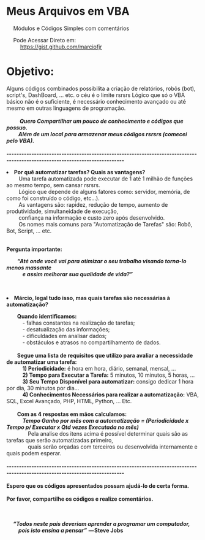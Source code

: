 # Meus Arquivos em VBA 
&emsp; Módulos e Códigos Simples com comentários

&emsp; Pode Acessar Direto em: <br> 
&emsp; &emsp; https://gist.github.com/marciofjr <br>


# Objetivo:
  Alguns códigos combinados possibilita a criação de relatórios, robôs (bot), script's,
  DashBoard, ... etc. o céu é o limite rsrsrs
  Lógico que só o VBA básico não é o suficiente,
  é necessário conhecimento avançado ou até mesmo em outras linguagens de programação. 
  <br><br>
<i><b> &emsp; &emsp; Quero Compartilhar um pouco de conhecimento e códigos que possuo. <br>
 &emsp;&emsp; Além de um local para armazenar meus códigos rsrsrs (comecei pelo VBA). </i></b>
<br><br>
<b> --------------------------------------------------------------------------------------------------------------------------- </b>
<b> <p> <li> Por quê automatizar tarefas? Quais as vantagens? </br> </b>
&emsp;&emsp; Uma tarefa automatizada pode executar de 1 até 1 milhão de funções ao mesmo tempo, sem cansar rsrsrs. <br> 
&emsp;&emsp; Lógico que depende de alguns fatores como: servidor, memória, de como foi construído o código, etc…). <br>
&emsp;&emsp; As vantagens são: rapidez, redução de tempo, aumento de produtividade, simultaneidade de execução, <br> 
&emsp;&emsp; confiança na informação e custo zero após desenvolvido. <br>
&emsp;&emsp; Os nomes mais comuns para "Automatização de Tarefas" são: Robô, Bot, Script, ... etc.
  </li> </p>
<br><b>Pergunta importante: <br>
<i><p> &emsp;&emsp;“Até onde você vai para otimizar o seu trabalho visando torna-lo menos massante <br> 
&emsp;&emsp;&emsp;e assim melhorar sua qualidade de vida?” </i></p></b> 
<br>
<b> <p> <li> Márcio, legal tudo isso, mas quais tarefas são necessárias à automatização? </li> </p> </b>
&emsp;&emsp;<b>Quando identificamos: <br></b>
&emsp;&emsp;&emsp;- falhas constantes na realização de tarefas; <br>
&emsp;&emsp;&emsp;- desatualização das informações; <br>
&emsp;&emsp;&emsp;- dificuldades em analisar dados; <br>
&emsp;&emsp;&emsp;- obstáculos e atrasos no compartilhamento de dados. <br>
<br>&emsp;&emsp;<b>Segue uma lista de requisitos que utilizo para avaliar a necessidade de automatizar uma tarefa: </b> <br>
&emsp;&emsp;&emsp;<b>1) Periodicidade:</b> é hora em hora, diário, semanal, mensal, ...  <br>
&emsp;&emsp;&emsp;<b>2) Tempo para Executar a Tarefa:</b> 5 minutos, 10 minutos, 5 horas, ...  <br> 
&emsp;&emsp;&emsp;<b>3) Seu Tempo Disponível para automatizar:</b> consigo dedicar 1 hora por dia, 30 minutos por dia...  <br>
&emsp;&emsp;&emsp;<b>4) Conhecimentos Necessários para realizar a automatização:</b> VBA, SQL, Excel Avançado, PHP, HTML, Python, ... Etc. <br>
<br>&emsp;&emsp;<b>Com as 4 respostas em mãos calculamos: </b> <br>
&emsp;&emsp;&emsp;<b><i>Tempo Ganho por mês com a automatização = (Periodicidade x Tempo p/ Executar x Qtd vezes Executada no mês)</b></i><br>
&emsp;&emsp;&emsp;&emsp;Pela analise dos itens acima é possível determinar quais são as tarefas que serão automatizadas primeiro,<br>
&emsp;&emsp;&emsp;&emsp;quais serão orçadas com terceiros ou desenvolvida internamente e quais podem esperar.<br>
<br>
<b> --------------------------------------------------------------------------------------------------------------------------- </b>
<br><br>
<b>Espero que os códigos apresentados possam ajudá-lo de certa forma. <br><br>
Por favor, compartilhe os códigos e realize comentários.</b> <br><br><br>
<b><i><p> &emsp; “Todos neste país deveriam aprender a programar um computador, <br> &emsp;&emsp;
 pois isto ensina a pensar” </i> — Steve Jobs </b> </p>
<br>
<br>
